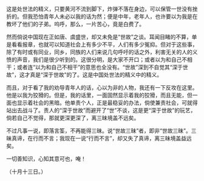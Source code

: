 这是处世法的精义，只要黄河不流到脚下，炸弹不落在身边，可以保管一世没有挫折的。但我恐怕青年人未必以我的话为然；便是中年，老年人，也许要以为我是在教坏了他们的子弟。呜呼，那么，一片苦心，竟是白费了。

然而倘说中国现在正如唐、虞盛世，却又未免是“世故”之谈。耳闻目睹的不算，单是看看报章，也就可以知道社会上有多少不平，人们有多少冤抑。但对于这些事，除了有时或有同业，同乡，同族的人们来说几句呼吁的话之外，利害无关的人的义愤的声音，我们是很少听到的。这很分明，是大家不开口；或者以为和自己不相干；或者连“以为和自己不相干”的意思也全没有。“世故”深到不自觉其“深于世故”，这才真是“深于世故”的了。这是中国处世法的精义中的精义。

而且，对于看了我的劝导青年人的话，心以为非的人物，我还有一下反攻在这里。他是以我为狡猾的。但是，我的话里，一面固然显示着我的狡猾，而且无能，但一面也显示着社会的黑暗。他单责个人，正是最稳妥的办法，倘使兼责社会，可就得站出去战斗了。责人的“深于世故”而避开了“世”不谈，这是更“深于世故”的玩艺，倘若自己不觉得，那就更深更深了，离三昧境盖不远矣。

不过凡事一说，即落言筌，不再能得三昧。说“世故三昧”者，即非“世故三昧”。三昧真谛，在行而不言；我现在一说“行而不言”，却又失了真谛，离三昧境盖益远矣。

一切善知识，心知其意可也，唵！

  

（十月十三日。）